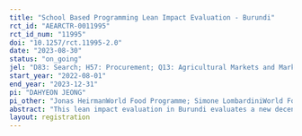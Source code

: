 ```yaml
---
title: "School Based Programming Lean Impact Evaluation - Burundi"
rct_id: "AEARCTR-0011995"
rct_id_num: "11995"
doi: "10.1257/rct.11995-2.0"
date: "2023-08-30"
status: "on_going"
jel: "D83: Search; H57: Procurement; Q13: Agricultural Markets and Marketing  "
start_year: "2022-08-01"
end_year: "2023-12-31"
pi: "DAHYEON JEONG"
pi_other: "Jonas HeirmanWorld Food Programme; Simone LombardiniWorld Food Programme; Florence KondylisWorld Bank; Minh Phuong LAWorld Food Programme; Hannah UckatWorld Bank "
abstract: "This lean impact evaluation in Burundi evaluates a new decentralized school feeding procurement model based on Commodity Voucher (CV) compared to the preexisting centralized procurement model being piloted by the World Food Programme (WFP). The preexisting model involves WFP procuring food internationally and delivering it to schools through implementing partners, while the new model involves a more decentralized approach with WFP transferring funds to the Direction Provinciale de l'Education (DPE), which purchases from local cooperatives that deliver food directly to schools. The study uses a randomized controlled trial design to assess the impact of the new procurement method on service delivery and will provide evidence of its efficiency and reliability to inform the scaling up of the home-grown school feeding procurement model. The study uses administrative data, monthly head teacher surveys, and a round of farmer and cooperative surveys to measure descriptive impacts. "
layout: registration
---
```


